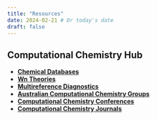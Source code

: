 ```yaml
---
title: "Resources"
date: 2024-02-21 # Or today's date
draft: false
---
```


## Computational Chemistry Hub

*   **[Chemical Databases](/explore/chem_data_bases/)**
*   **[Wn Theories](/explore/wn_theory/)**
*   **[Multireference Diagnostics](/explore/multiref_diag/)**
*   **[Australian Computational Chemistry Groups](/explore/aust_comp_chem/)**
*   **[Computational Chemistry Conferences](/explore/comp_chem_conf/)**
*   **[Computational Chemistry Journals](/explore/comp_chem_journals/)**



